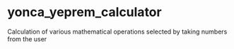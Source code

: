 # yonca_yeprem_calculator
Calculation of various mathematical operations selected by taking numbers from the user
